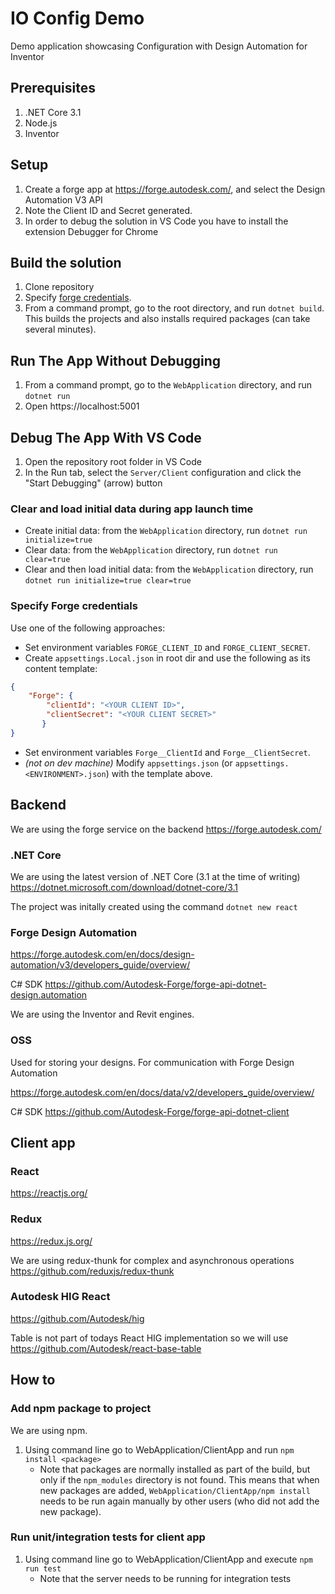 # IO Config Demo
Demo application showcasing Configuration with Design Automation for Inventor

## Prerequisites

1. .NET Core 3.1
1. Node.js
1. Inventor

## Setup
1. Create a forge app at https://forge.autodesk.com/, and select the Design Automation V3 API
1. Note the Client ID and Secret generated.
1. In order to debug the solution in VS Code you have to install the extension Debugger for Chrome

## Build the solution

1. Clone repository
1. Specify [forge credentials](#specify-forge-credentials).
1. From a command prompt, go to the root directory, and run `dotnet build`. This builds the projects and also installs required packages (can take several minutes).

## Run The App Without Debugging

1. From a command prompt, go to the `WebApplication` directory, and run `dotnet run`
1. Open https://localhost:5001

## Debug The App With VS Code

1. Open the repository root folder in VS Code
1. In the Run tab, select the `Server/Client` configuration and click the "Start Debugging" (arrow) button

### Clear and load initial data during app launch time

 - Create initial data: from the `WebApplication` directory, run `dotnet run initialize=true`
 - Clear data: from the `WebApplication` directory, run `dotnet run clear=true`
 - Clear and then load initial data: from the `WebApplication` directory, run `dotnet run initialize=true clear=true`

### Specify Forge credentials
Use one of the following approaches:
* Set environment variables `FORGE_CLIENT_ID` and `FORGE_CLIENT_SECRET`.
* Create `appsettings.Local.json` in root dir and use the following as its content template:
```json
{
    "Forge": {
        "clientId": "<YOUR CLIENT ID>",
        "clientSecret": "<YOUR CLIENT SECRET>"
       }
}
```
* Set environment variables `Forge__ClientId` and `Forge__ClientSecret`.
* _(not on dev machine)_ Modify `appsettings.json` (or `appsettings.<ENVIRONMENT>.json`) with the template above.

## Backend
We are using the forge service on the backend https://forge.autodesk.com/

### .NET Core
We are using the latest version of .NET Core (3.1 at the time of writing) https://dotnet.microsoft.com/download/dotnet-core/3.1

The project was initally created using the command `dotnet new react`

### Forge Design Automation
https://forge.autodesk.com/en/docs/design-automation/v3/developers_guide/overview/

C# SDK https://github.com/Autodesk-Forge/forge-api-dotnet-design.automation

We are using the Inventor and Revit engines.

### OSS
Used for storing your designs. For communication with Forge Design Automation

https://forge.autodesk.com/en/docs/data/v2/developers_guide/overview/

C# SDK https://github.com/Autodesk-Forge/forge-api-dotnet-client

## Client app

### React
https://reactjs.org/

### Redux
https://redux.js.org/

We are using redux-thunk for complex and asynchronous operations https://github.com/reduxjs/redux-thunk

### Autodesk HIG React

https://github.com/Autodesk/hig

Table is not part of todays React HIG implementation so we will use https://github.com/Autodesk/react-base-table

## How to

### Add npm package to project

We are using npm.

1. Using command line go to WebApplication/ClientApp and run `npm install <package>`
    * Note that packages are normally installed as part of the build, but only if the `npm_modules` directory is not found. This means that when new packages are added, `WebApplication/ClientApp/npm install` needs to be run again manually by other users (who did not add the new package).

### Run unit/integration tests for client app

1. Using command line go to WebApplication/ClientApp and execute `npm run test`
    * Note that the server needs to be running for integration tests
